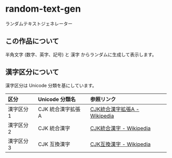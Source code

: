 # random-text-gen

ランダムテキストジェネレーター

## この作品について

半角文字 (数字、英字、記号) と 漢字 からランダムに生成して表示します。

## 漢字区分について

漢字区分は Unicode 分類を基にしています。

| 区分       | Unicode 分類名     | 参照リンク                                                                       |
| :--------- | :----------------- | :------------------------------------------------------------------------------- |
| 漢字区分 1 | CJK 統合漢字拡張 A | [CJK統合漢字拡張A - Wikipedia](https://ja.wikipedia.org/wiki/CJK統合漢字拡張A) |
| 漢字区分 2 | CJK 統合漢字       | [CJK統合漢字 - Wikipedia](https://ja.wikipedia.org/wiki/CJK統合漢字)            |
| 漢字区分 3 | CJK 互換漢字       | [CJK互換漢字 - Wikipedia](https://ja.wikipedia.org/wiki/CJK互換漢字)            |
